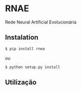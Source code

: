 # RNAE
Rede Neural Artificial Evolucionária

## Instalation

```bash
$ pip install rnea
```

ou


```bash
$ python setup.py install
```



## Utilização
